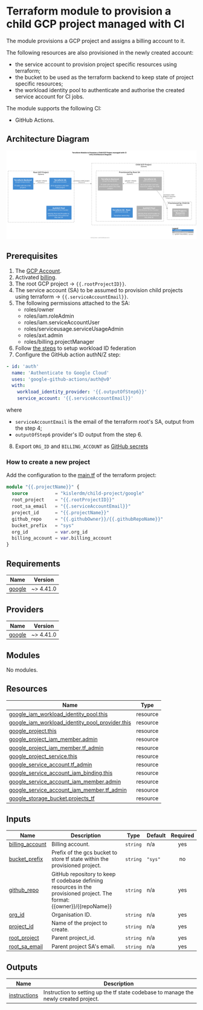 # Terraform module to provision a child GCP project managed with CI

The module provisions a GCP project and assigns a billing account to it.

The following resources are also provisioned in the newly created account:

- the service account to provision project specific resources using terraform;
- the bucket to be used as the terraform backend to keep state of project specific resources;
- the workload identity pool to authenticate and authorise the created service account for CI jobs.

The module supports the following CI:

- GitHub Actions.

## Architecture Diagram

![diagram](module-diagram.svg)

## Prerequisites

1. The [GCP Account](https://console.cloud.google.com/).
2. Activated [billing](https://console.cloud.google.com/billing).
3. The root GCP project -> `{{.rootProjectID}}`.
4. The service account (SA) to be assumed to provision child projects using terraform -> `{{.serviceAccountEmail}}`.
5. The following permissions attached to the SA:
    - roles/owner
    - roles/iam.roleAdmin
    - roles/iam.serviceAccountUser
    - roles/serviceusage.serviceUsageAdmin
    - roles/axt.admin
    - roles/billing.projectManager
6. Follow [the steps](https://github.com/google-github-actions/auth#setting-up-workload-identity-federation) to setup
   workload ID federation
7. Configure the GitHub action authN/Z step:

```yaml
- id: 'auth'
  name: 'Authenticate to Google Cloud'
  uses: 'google-github-actions/auth@v0'
  with:
    workload_identity_provider: '{{.outputOfStep6}}'
    service_account: '{{.serviceAccountEmail}}'
```

where

- `serviceAccountEmail` is the email of the terraform root's SA, output from the step 4;
- `outputOfStep6` provider's ID output from the step 6.

8. Export `ORG_ID` and `BILLING_ACCOUNT`
   as [GitHub secrets](https://docs.github.com/en/actions/security-guides/encrypted-secrets)

### How to create a new project

Add the configuration to the [main.tf](main.tf) of the terraform project:

```terraform
module "{{.projectName}}" {
  source          = "kislerdm/child-project/google"
  root_project    = "{{.rootProjectID}}"
  root_sa_email   = "{{.serviceAccountEmail}}"
  project_id      = "{{.projectName}}"
  github_repo     = "{{.githubOwner}}/{{.githubRepoName}}"
  bucket_prefix   = "sys"
  org_id          = var.org_id
  billing_account = var.billing_account
}
```

<!-- BEGIN_TF_DOCS -->
## Requirements

| Name | Version |
|------|---------|
| <a name="requirement_google"></a> [google](#requirement\_google) | ~> 4.41.0 |

## Providers

| Name | Version |
|------|---------|
| <a name="provider_google"></a> [google](#provider\_google) | ~> 4.41.0 |

## Modules

No modules.

## Resources

| Name | Type |
|------|------|
| [google_iam_workload_identity_pool.this](https://registry.terraform.io/providers/hashicorp/google/latest/docs/resources/iam_workload_identity_pool) | resource |
| [google_iam_workload_identity_pool_provider.this](https://registry.terraform.io/providers/hashicorp/google/latest/docs/resources/iam_workload_identity_pool_provider) | resource |
| [google_project.this](https://registry.terraform.io/providers/hashicorp/google/latest/docs/resources/project) | resource |
| [google_project_iam_member.admin](https://registry.terraform.io/providers/hashicorp/google/latest/docs/resources/project_iam_member) | resource |
| [google_project_iam_member.tf_admin](https://registry.terraform.io/providers/hashicorp/google/latest/docs/resources/project_iam_member) | resource |
| [google_project_service.this](https://registry.terraform.io/providers/hashicorp/google/latest/docs/resources/project_service) | resource |
| [google_service_account.tf_admin](https://registry.terraform.io/providers/hashicorp/google/latest/docs/resources/service_account) | resource |
| [google_service_account_iam_binding.this](https://registry.terraform.io/providers/hashicorp/google/latest/docs/resources/service_account_iam_binding) | resource |
| [google_service_account_iam_member.admin](https://registry.terraform.io/providers/hashicorp/google/latest/docs/resources/service_account_iam_member) | resource |
| [google_service_account_iam_member.tf_admin](https://registry.terraform.io/providers/hashicorp/google/latest/docs/resources/service_account_iam_member) | resource |
| [google_storage_bucket.projects_tf](https://registry.terraform.io/providers/hashicorp/google/latest/docs/resources/storage_bucket) | resource |

## Inputs

| Name | Description | Type | Default | Required |
|------|-------------|------|---------|:--------:|
| <a name="input_billing_account"></a> [billing\_account](#input\_billing\_account) | Billing account. | `string` | n/a | yes |
| <a name="input_bucket_prefix"></a> [bucket\_prefix](#input\_bucket\_prefix) | Prefix of the gcs bucket to store tf state within the provisioned project. | `string` | `"sys"` | no |
| <a name="input_github_repo"></a> [github\_repo](#input\_github\_repo) | GitHub repository to keep tf codebase defining resources in the provisioned project. The format: {{owner}}/{{repoName}} | `string` | n/a | yes |
| <a name="input_org_id"></a> [org\_id](#input\_org\_id) | Organisation ID. | `string` | n/a | yes |
| <a name="input_project_id"></a> [project\_id](#input\_project\_id) | Name of the project to create. | `string` | n/a | yes |
| <a name="input_root_project"></a> [root\_project](#input\_root\_project) | Parent project\_id. | `string` | n/a | yes |
| <a name="input_root_sa_email"></a> [root\_sa\_email](#input\_root\_sa\_email) | Parent project SA's email. | `string` | n/a | yes |

## Outputs

| Name | Description |
|------|-------------|
| <a name="output_instructions"></a> [instructions](#output\_instructions) | Instruction to setting up the tf state codebase to manage the newly created project. |
<!-- END_TF_DOCS -->
